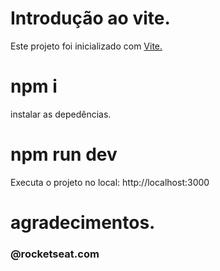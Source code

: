 # Introdução ao vite.
Este projeto foi inicializado com <a href="https://vitejs.dev/guide/">Vite.</a>

# npm i
instalar as depedências.

# npm run dev
Executa o projeto no local: http://localhost:3000

# agradecimentos.
<h3>@rocketseat.com</h3>
